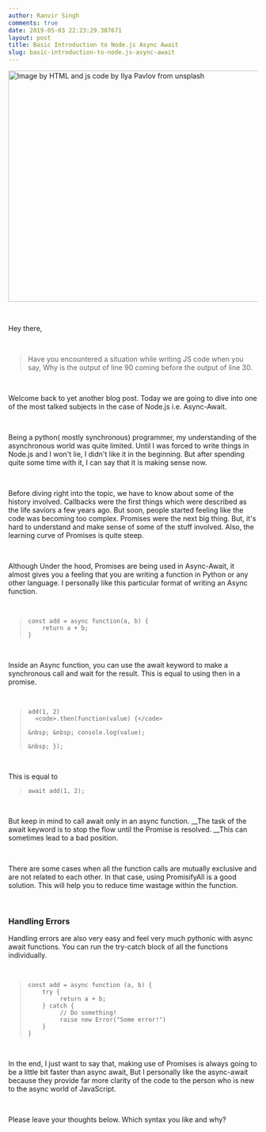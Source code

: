 ```yaml
---
author: Ranvir Singh
comments: true
date: 2019-05-03 22:23:29.307671
layout: post
title: Basic Introduction to Node.js Async Await
slug: basic-introduction-to-node.js-async-await
---
```

<img alt="Image by HTML and js code by Ilya Pavlov from unsplash" src="https://images.unsplash.com/photo-1461749280684-dccba630e2f6?ixlib=rb-1.2.1&amp;ixid=eyJhcHBfaWQiOjEyMDd9&amp;auto=format&amp;fit=crop&amp;w=800&amp;q=60" style="height:467px; width:700px"/>

&nbsp;

Hey there,

&nbsp;
>  
> Have you encountered a situation while writing JS code when you say, Why is the output of line 90 coming before the output of line 30.
> 
&nbsp;

Welcome back to yet another blog post. Today we are going to dive into one of the&nbsp;most talked subjects in the case of Node.js i.e. Async-Await.

&nbsp;

Being a python(&nbsp;mostly synchronous) programmer, my understanding of the asynchronous world was quite limited. Until I was forced to write things in Node.js and I won't lie, I didn't like it in the beginning. But after spending quite some time with it, I can say that it is making sense now.

&nbsp;

Before diving right into the topic, we have to know about some of the history involved. Callbacks were the first things which were described as the life saviors a few years ago. But soon, people started feeling like the code was becoming too complex. Promises were the next big thing. But, it's hard to understand and make sense of some of the stuff involved. Also, the learning curve of Promises is quite steep.

&nbsp;

Although Under the hood, Promises are being used in Async-Await,&nbsp;it almost gives you a feeling that you are writing a function in Python or any other language. I personally like this particular format of writing an Async function.

&nbsp;
>  
> 
>     
>     
>     const add = async function(a, b) {
>         return a + b;
>     }
> 
> 
&nbsp;

Inside an Async function, you can use the await keyword to make a synchronous call and wait for the result. This is equal to using then in a promise.&nbsp;

&nbsp;
>  
> 
>     
>     
>     add(1, 2)
>       <code>.then(function(value) {</code>
> 
> `` &nbsp; &nbsp; console.log(value); ``
> 
> `` &nbsp; }); ``
> 
&nbsp;

This is equal to&nbsp;

>  
> 
>     
>     
>     await add(1, 2);
> 
> 
&nbsp;

But keep in mind to call await only in an async function. __The task of the await keyword is to stop the flow until the Promise is resolved.&nbsp;__This can sometimes lead to a bad position.&nbsp;

&nbsp;

There are some cases when all the function calls are mutually exclusive and are not related to each other. In that case, using PromisifyAll is a good solution. This will help you to reduce time wastage within the function.

&nbsp;

### __Handling Errors__

Handling errors are also very easy and feel very much pythonic with async await functions. You can run the try-catch block of all the functions individually.

&nbsp;
>  
> 
>     
>     
>     const add = async function (a, b) {
>         try {
>              return a + b;
>         } catch {
>              // Do something!
>              raise new Error("Some error!")
>         }
>     }
> 
> 
&nbsp;

In the end, I just want to say that, making use of Promises is always going to be a little bit faster than async await, But I personally like the async-await because they provide far more clarity of the code to the person who is new to the async world of JavaScript.

&nbsp;

Please leave&nbsp;your thoughts below. Which syntax you like and why?

&nbsp;